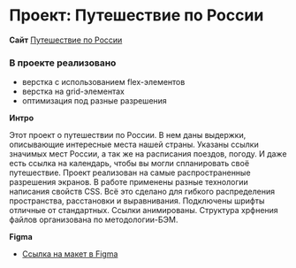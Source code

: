 # Проект: Путешествие по России

**Сайт**
[Путешествие по России](https://kola4.github.io/russian-travel/index.html)

### В проекте реализовано
* верстка с использованием flex-элементов
* верстка на grid-элементах
* оптимизация под разные разрешения

**Интро**

Этот проект о путешествии по России.
В нем даны выдержки, описывающие интересные места нашей страны. Указаны ссылки значимых мест России, а так же на расписания поездов, погоду.
И даже есть ссылка на календарь, чтобы вы могли спланировать своё путешествие.
Проект реализован на самые распространенные разрешения экранов. В работе применены разные технологии написания свойств CSS. Всё это сделано
для гибкого распределения пространства, расстановки и выравнивания.
Подключены шрифты отличные от стандартных. Ссылки анимированы. Структура хрфнения файлов организована по методологии-БЭМ.


**Figma**

* [Ссылка на макет в Figma](https://www.figma.com/file/5S2WSbEFL6awjVWJ0NWL8Q/Sprint-3_-Russia-_-desktop-mobile?node-id=28503%3A0)

